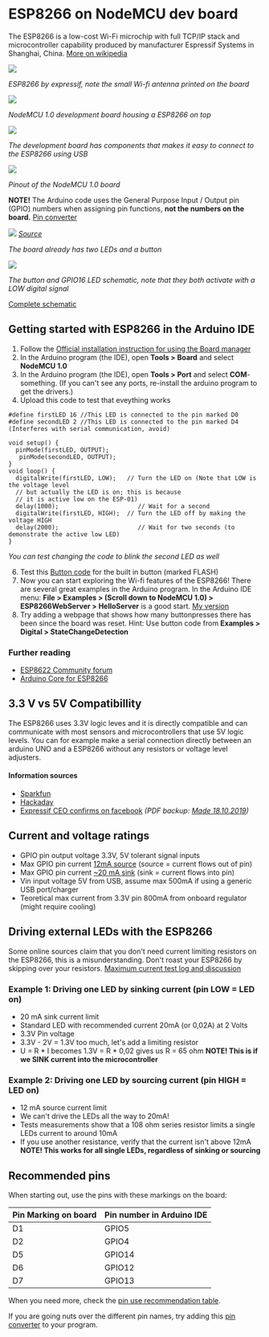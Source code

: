 
# ESP8266 on NodeMCU dev board

The ESP8266 is a low-cost Wi-Fi microchip with full TCP/IP stack and microcontroller capability produced by manufacturer Espressif Systems in Shanghai, China. [More on wikipedia](https://en.wikipedia.org/wiki/ESP8266)

![](img/original.jpg)

*ESP8266 by expressif, note the small Wi-fi antenna printed on the board*

![](img/esp8266.PNG)

*NodeMCU 1.0 development board housing a ESP8266 on top*

![](img/hardware.jpg)

*The development board has components that makes it easy to connect to the ESP8266 using USB*

![](img/nodemcu-pinout.png)

*Pinout of the NodeMCU 1.0 board*

**NOTE!** The Arduino code uses the General Purpose Input / Output pin (GPIO) numbers when assigning pin functions, **not the numbers on the board.** [Pin converter](pins.txt)

![](img/leds_button.png)
*[Source](https://lowvoltage.github.io/2017/07/09/Onboard-LEDs-NodeMCU-Got-Two)*
 
*The board already has two LEDs and a button*

![](img/button_led_esp.png)

*The button and GPIO16 LED schematic, note that they both activate with a LOW digital signal* 

[Complete schematic](docs/NODEMCU_DEVKIT_V1.0_schematic.PDF)

## Getting started with ESP8266 in the Arduino IDE

1. Follow the [Official installation instruction for using the Board manager](https://arduino-esp8266.readthedocs.io/en/2.5.2/installing.html#boards-manager) 
2. In the Arduino program (the IDE), open **Tools > Board** and select **NodeMCU 1.0**
3. In the Arduino program (the IDE), open **Tools > Port** and select **COM**-something. (If you can't see any ports, re-install the arduino program to get the drivers.)
5. Upload this code to test that eveything works

```
#define firstLED 16 //This LED is connected to the pin marked D0 
#define secondLED 2 //This LED is connected to the pin marked D4 (Interferes with serial communication, avoid)

void setup() {
  pinMode(firstLED, OUTPUT);
   pinMode(secondLED, OUTPUT);
}
void loop() {
  digitalWrite(firstLED, LOW);   // Turn the LED on (Note that LOW is the voltage level
  // but actually the LED is on; this is because
  // it is active low on the ESP-01)
  delay(1000);                      // Wait for a second
  digitalWrite(firstLED, HIGH);  // Turn the LED off by making the voltage HIGH
  delay(2000);                      // Wait for two seconds (to demonstrate the active low LED)
}
```
*You can test changing the code to blink the second LED as well*

6. Test this [Button code](button_blink/button_blink.ino) for the built in button (marked FLASH)
7. Now you can start exploring the Wi-fi features of the ESP8266! There are several great examples in the Arduino program. In the Arduino IDE menu: **File > Examples > (Scroll down to NodeMCU 1.0) > ESP8266WebServer > HelloServer** is a good start. [My version](HelloServer_LED/HelloServer_LED.ino)
8. Try adding a webpage that shows how many buttonpresses there has been since the board was reset. Hint: Use button code from **Examples > Digital > StateChangeDetection**

### Further reading
* [ESP8622 Community forum](https://www.esp8266.com/)
* [Arduino Core for ESP8266](https://arduino-esp8266.readthedocs.io/en/2.5.2/)

## 3.3 V vs 5V Compatibillity

The ESP8266 uses 3.3V logic leves and it is directly compatible and can communicate with most sensors and microcontrollers that use 5V logic levels. You can for example make a serial connection directly between an arduino UNO and a ESP8266 without any resistors or voltage level adjusters.

#### Information sources
* [Sparkfun](https://learn.sparkfun.com/tutorials/logic-levels/all)
* [Hackaday](https://hackaday.com/2016/07/28/ask-hackaday-is-the-esp8266-5v-tolerant/) 
* [Expressif CEO confirms on facebook](https://www.facebook.com/groups/1499045113679103/permalink/1731855033731442/?hc_location=ufi) *(PDF backup: [Made 18.10.2019](docs/facebook_5v_expressif.pdf))*

## Current and voltage ratings
* GPIO pin output voltage 3.3V, 5V tolerant signal inputs
* Max GPIO pin current [12mA source](https://www.espressif.com/sites/default/files/documentation/0a-esp8266ex_datasheet_en.pdf) (source = current flows out of pin)
* Max GPIO pin current [~20 mA sink](https://bbs.espressif.com/viewtopic.php?t=139) (sink = current flows into pin)
* Vin input voltage 5V from USB, assume max 500mA if using a generic USB port/charger
* Teoretical max current from 3.3V pin 800mA from onboard regulator (might require cooling)

## Driving external LEDs with the ESP8266

Some online sources claim that you don't need current limiting resistors on the ESP8266, this is a misunderstanding. Don't roast your ESP8266 by skipping over your resistors. [Maximum current test log and discussion](esp8266_high_current.md)

### Example 1: Driving one LED by sinking current (pin LOW = LED on)
* 20 mA sink current limit
* Standard LED with recommended current 20mA (or 0,02A) at 2 Volts
* 3.3V Pin voltage
* 3.3V - 2V = 1.3V too much, let's add a limiting resistor
* U = R * I becomes 1.3V = R * 0,02 gives us R = 65 ohm
**NOTE! This is if we SINK current into the microcontroller**

### Example 2: Driving one LED by sourcing current (pin HIGH = LED on)
* 12 mA source current limit
* We can't drive the LEDs all the way to 20mA! 
* Tests measurements show that a 108 ohm series resistor limits a single LEDs current to around 10mA
* If you use another resistance, verify that the current isn't above 12mA
**NOTE! This works for all single LEDs, regardless of sinking or sourcing**

## Recommended pins

When starting out, use the pins with these markings on the board:

| Pin Marking on board | Pin number in Arduino IDE |
| ------------- | ------------- |
| D1  | GPIO5  |
| D2  | GPIO4  |
| D5  | GPIO14  |
| D6  | GPIO12  |
| D7  | GPIO13  |


When you need more, check the [pin use recommendation table](https://randomnerdtutorials.com/esp8266-pinout-reference-gpios/).

If you are going nuts over the different pin names, try adding this [pin converter](pins.txt) to your program.